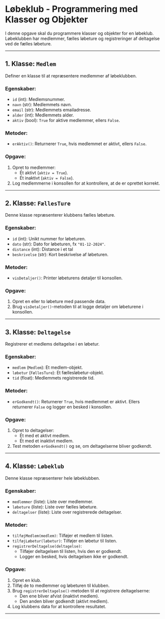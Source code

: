 # Løbeklub - Programmering med Klasser og Objekter

I denne opgave skal du programmere klasser og objekter for en løbeklub.  Løbeklubben har medlemmer, fælles løbeture og registreringer af deltagelse ved de fælles løbeture. 

---

## 1. Klasse: `Medlem`
Definer en klasse til at repræsentere medlemmer af løbeklubben.

### **Egenskaber:**
- `id` (int): Medlemsnummer.
- `navn` (str): Medlemmets navn.
- `email` (str): Medlemmets emailadresse.
- `alder` (int): Medlemmets alder.
- `aktiv` (bool): `True` for aktive medlemmer, ellers `False`.

### **Metoder:**
- `erAktiv()`: Returnerer `True`, hvis medlemmet er aktivt, ellers `False`.

### **Opgave:**
1. Opret to medlemmer:
   - Ét aktivt (`aktiv = True`).
   - Ét inaktivt (`aktiv = False`).
2. Log medlemmerne i konsollen for at kontrollere, at de er oprettet korrekt.

---

## 2. Klasse: `FællesTure`
Denne klasse repræsenterer klubbens fælles løbeture.

### **Egenskaber:**
- `id` (int): Unikt nummer for løbeturen.
- `dato` (str): Dato for løbeturen, fx `"01-12-2024"`.
- `distance` (int): Distance i et tal
- `beskrivelse` (str): Kort beskrivelse af løbeturen.

### **Metoder:**
- `visDetaljer()`: Printer løbeturens detaljer til konsollen.

### **Opgave:**
1. Opret en eller to løbeture med passende data.
2. Brug `visDetaljer()`-metoden til at logge detaljer om løbeturene i konsollen.

---

## 3. Klasse: `Deltagelse`
Registrerer et medlems deltagelse i en løbetur.

### **Egenskaber:**
- `medlem` (`Medlem`): Et medlem-objekt.
- `løbetur` (`FællesTure`): Et fællesløbetur-objekt.
- `tid` (float): Medlemmets registrerede tid.

### **Metoder:**
- `erGodkendt()`: Returnerer `True`, hvis medlemmet er aktivt. Ellers returnerer `False` og logger en besked i konsollen.

### **Opgave:**
1. Opret to deltagelser:
   - Ét med et aktivt medlem.
   - Ét med et inaktivt medlem.
2. Test metoden `erGodkendt()` og se, om deltagelserne bliver godkendt.

---

## 4. Klasse: `Løbeklub`
Denne klasse repræsenterer hele løbeklubben.

### **Egenskaber:**
- `medlemmer` (liste): Liste over medlemmer.
- `løbeture` (liste): Liste over fælles løbeture.
- `deltagelser` (liste): Liste over registrerede deltagelser.

### **Metoder:**
- `tilføjMedlem(medlem)`: Tilføjer et medlem til listen.
- `tilføjLøbetur(løbetur)`: Tilføjer en løbetur til listen.
- `registrerDeltagelse(deltagelse)`: 
  - Tilføjer deltagelsen til listen, hvis den er godkendt.
  - Logger en besked, hvis deltagelsen ikke er godkendt.

### **Opgave:**
1. Opret en klub.
2. Tilføj de to medlemmer og løbeturen til klubben.
3. Brug `registrerDeltagelse()`-metoden til at registrere deltagelserne:
   - Den ene bliver afvist (inaktivt medlem).
   - Den anden bliver godkendt (aktivt medlem).
4. Log klubbens data for at kontrollere resultatet.

---

